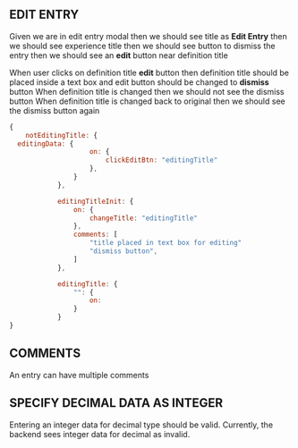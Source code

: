 ## EDIT ENTRY

Given we are in edit entry modal
then we should see title as **Edit Entry**
then we should see experience title
then we should see button to dismiss the entry
then we should see an **edit** button near definition title

When user clicks on definition title **edit** button
then definition title should be placed inside a text box
and edit button should be changed to **dismiss** button
When definition title is changed
then we should not see the dismiss button
When definition title is changed back to original
then we should see the dismiss button again

```javascript
{
	notEditingTitle: {
  editingData: {
    				on: {
    					clickEditBtn: "editingTitle"
    				},
    			}
    		},

    		editingTitleInit: {
    			on: {
    				changeTitle: "editingTitle"
    			},
    			comments: [
    				"title placed in text box for editing"
    				"dismiss button",
    			]
    		},

    		editingTitle: {
    			"": {
    				on:
    			}
    		}
}
```

## COMMENTS

An entry can have multiple comments

## SPECIFY DECIMAL DATA AS INTEGER

Entering an integer data for decimal type should be valid. Currently, the backend sees integer data for decimal as invalid.
